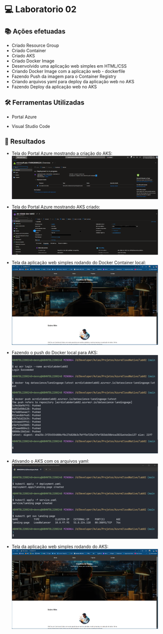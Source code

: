 # 💻 Laboratorio 02

## 📚 Ações efetuadas

- Criado Resource Group
- Criado Container
- Criado AKS
- Criado Docker Image
- Desenvolvido uma aplicação web simples em HTML/CSS
- Criando Docker Image com a aplicação web - dockerfile
- Fazendo Push da imagem para o Container Registry
- Criando arquivos yaml para deploy da aplicação web no AKS
- Fazendo Deploy da aplicação web no AKS

## 🛠️ Ferramentas Utilizadas

- Portal Azure

- Visual Studio Code

## 🎯 Resultados

- Tela do Portal Azure mostrando a criação do AKS:
![Tela do Portal Azure criando AKS](../imagens/Criando_AKS.png)

- Tela do Portal Azure mostrando AKS criado:
![Tela do Portal Azure - AKS criado](../imagens/AKS_Criado.png)

- Tela da aplicação web simples rodando do Docker Container local:
![Tela do aplicação web simples em Docker local](../imagens/Pagina_DockerContainer.png)

- Fazendo o push do Docker local para AKS:
![Push Docker - AKS](../imagens/LogandoContainer_PushDockerLocal.png)

- Ativando o AKS com os arquivos yaml:
![Aplicando AKS](../imagens/Aplicando_Sistema_AKS.png)

- Tela da aplicação web simples rodando do AKS:
![Tela do aplicação web simples em AKS](../imagens/Pagina_Container_AKS.png)
